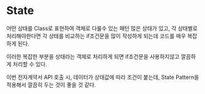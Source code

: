 # State

어떤 상태를 Class로 표현하여 객체로 다룰수 있는 패턴
많은 상태가 있고, 각 상태별로 처리해야한다면 각 상태를 비교하는 if조건문을 많이 작성하게 되는데
코드를 매우 복잡하게 된다.

이러한 복잡한 부분을 상태라는 객체로 처리하게 되면 if조건문을 사용하지않고 깔끔하게 처리할 수 있다.

이번 전자계약서 API 호출 시, 데이터가 상태값에 따라 조건이 붙는데,
State Pattern을 적용해서 깔끔히 두는 것이 좋을 것 같다.